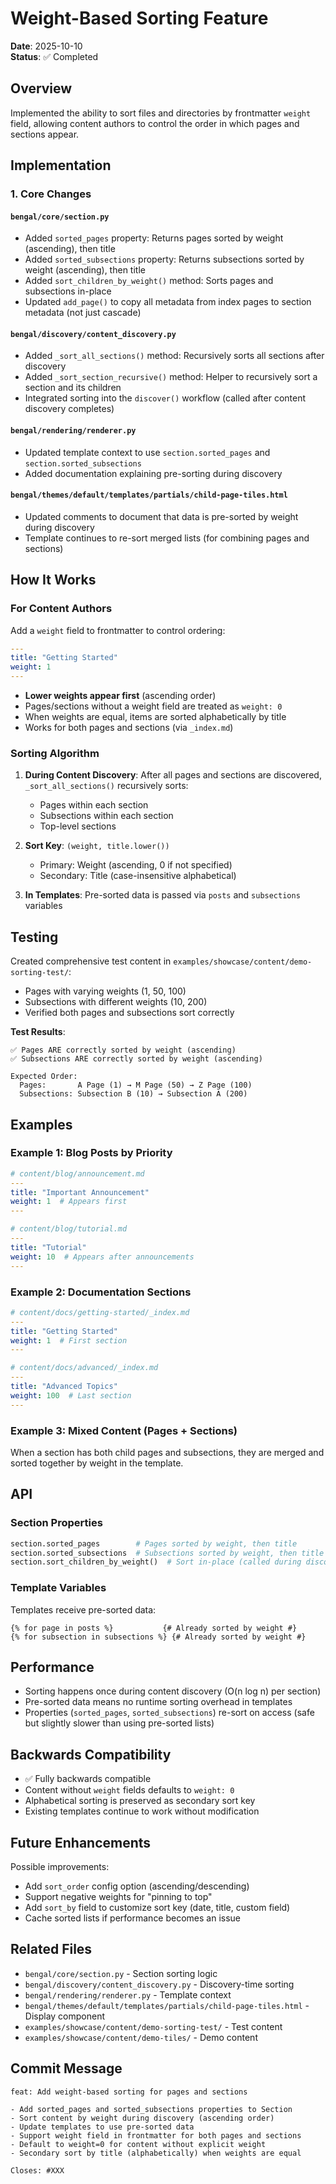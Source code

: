 # Weight-Based Sorting Feature

**Date**: 2025-10-10  
**Status**: ✅ Completed

## Overview

Implemented the ability to sort files and directories by frontmatter `weight` field, allowing content authors to control the order in which pages and sections appear.

## Implementation

### 1. Core Changes

#### `bengal/core/section.py`
- Added `sorted_pages` property: Returns pages sorted by weight (ascending), then title
- Added `sorted_subsections` property: Returns subsections sorted by weight (ascending), then title
- Added `sort_children_by_weight()` method: Sorts pages and subsections in-place
- Updated `add_page()` to copy all metadata from index pages to section metadata (not just cascade)

#### `bengal/discovery/content_discovery.py`
- Added `_sort_all_sections()` method: Recursively sorts all sections after discovery
- Added `_sort_section_recursive()` method: Helper to recursively sort a section and its children
- Integrated sorting into the `discover()` workflow (called after content discovery completes)

#### `bengal/rendering/renderer.py`
- Updated template context to use `section.sorted_pages` and `section.sorted_subsections`
- Added documentation explaining pre-sorting during discovery

#### `bengal/themes/default/templates/partials/child-page-tiles.html`
- Updated comments to document that data is pre-sorted by weight during discovery
- Template continues to re-sort merged lists (for combining pages and sections)

## How It Works

### For Content Authors

Add a `weight` field to frontmatter to control ordering:

```yaml
---
title: "Getting Started"
weight: 1
---
```

- **Lower weights appear first** (ascending order)
- Pages/sections without a weight field are treated as `weight: 0`
- When weights are equal, items are sorted alphabetically by title
- Works for both pages and sections (via `_index.md`)

### Sorting Algorithm

1. **During Content Discovery**: After all pages and sections are discovered, `_sort_all_sections()` recursively sorts:
   - Pages within each section
   - Subsections within each section
   - Top-level sections

2. **Sort Key**: `(weight, title.lower())`
   - Primary: Weight (ascending, 0 if not specified)
   - Secondary: Title (case-insensitive alphabetical)

3. **In Templates**: Pre-sorted data is passed via `posts` and `subsections` variables

## Testing

Created comprehensive test content in `examples/showcase/content/demo-sorting-test/`:
- Pages with varying weights (1, 50, 100)
- Subsections with different weights (10, 200)
- Verified both pages and subsections sort correctly

**Test Results**:
```
✅ Pages ARE correctly sorted by weight (ascending)
✅ Subsections ARE correctly sorted by weight (ascending)

Expected Order:
  Pages:       A Page (1) → M Page (50) → Z Page (100)
  Subsections: Subsection B (10) → Subsection A (200)
```

## Examples

### Example 1: Blog Posts by Priority

```yaml
# content/blog/announcement.md
---
title: "Important Announcement"
weight: 1  # Appears first
---

# content/blog/tutorial.md
---
title: "Tutorial"
weight: 10  # Appears after announcements
---
```

### Example 2: Documentation Sections

```yaml
# content/docs/getting-started/_index.md
---
title: "Getting Started"
weight: 1  # First section
---

# content/docs/advanced/_index.md
---
title: "Advanced Topics"
weight: 100  # Last section
---
```

### Example 3: Mixed Content (Pages + Sections)

When a section has both child pages and subsections, they are merged and sorted together by weight in the template.

## API

### Section Properties

```python
section.sorted_pages        # Pages sorted by weight, then title
section.sorted_subsections  # Subsections sorted by weight, then title
section.sort_children_by_weight()  # Sort in-place (called during discovery)
```

### Template Variables

Templates receive pre-sorted data:
```jinja2
{% for page in posts %}           {# Already sorted by weight #}
{% for subsection in subsections %} {# Already sorted by weight #}
```

## Performance

- Sorting happens once during content discovery (O(n log n) per section)
- Pre-sorted data means no runtime sorting overhead in templates
- Properties (`sorted_pages`, `sorted_subsections`) re-sort on access (safe but slightly slower than using pre-sorted lists)

## Backwards Compatibility

- ✅ Fully backwards compatible
- Content without `weight` fields defaults to `weight: 0`
- Alphabetical sorting is preserved as secondary sort key
- Existing templates continue to work without modification

## Future Enhancements

Possible improvements:
- Add `sort_order` config option (ascending/descending)
- Support negative weights for "pinning to top"
- Add `sort_by` field to customize sort key (date, title, custom field)
- Cache sorted lists if performance becomes an issue

## Related Files

- `bengal/core/section.py` - Section sorting logic
- `bengal/discovery/content_discovery.py` - Discovery-time sorting
- `bengal/rendering/renderer.py` - Template context
- `bengal/themes/default/templates/partials/child-page-tiles.html` - Display component
- `examples/showcase/content/demo-sorting-test/` - Test content
- `examples/showcase/content/demo-tiles/` - Demo content

## Commit Message

```
feat: Add weight-based sorting for pages and sections

- Add sorted_pages and sorted_subsections properties to Section
- Sort content by weight during discovery (ascending order)
- Update templates to use pre-sorted data
- Support weight field in frontmatter for both pages and sections
- Default to weight=0 for content without explicit weight
- Secondary sort by title (alphabetically) when weights are equal

Closes: #XXX
```

